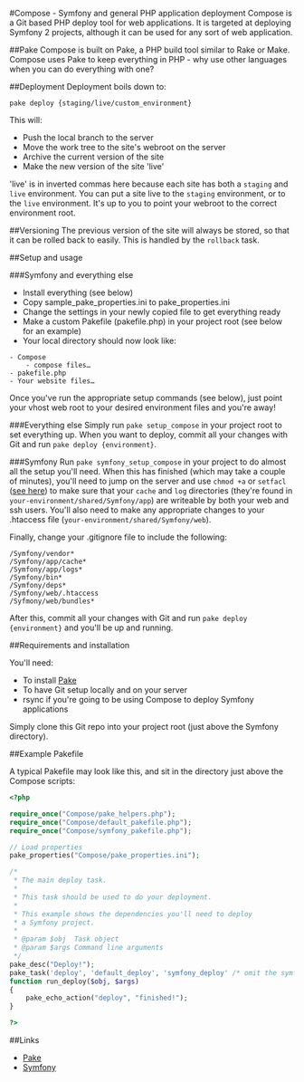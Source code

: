 #Compose - Symfony and general PHP application deployment
Compose is a Git based PHP deploy tool for web applications. It is targeted at deploying Symfony 2 projects, although it can be used for any sort of web application.

##Pake
Compose is built on Pake, a PHP build tool similar to Rake or Make. Compose uses Pake to keep everything in PHP - why use other languages when you can do everything with one?

##Deployment
Deployment boils down to:

```
pake deploy {staging/live/custom_environment}
```

This will:

- Push the local branch to the server
- Move the work tree to the site's webroot on the server
- Archive the current version of the site
- Make the new version of the site 'live'

'live' is in inverted commas here because each site has both a `staging` and `live` environment. You can put a site live to the `staging` environment, or to the `live` environment. It's up to you to point your webroot to the correct environment root.

##Versioning
The previous version of the site will always be stored, so that it can be rolled back to easily. This is handled by the `rollback` task.

##Setup and usage

###Symfony and everything else
- Install everything (see below)
- Copy sample_pake_properties.ini to pake_properties.ini
- Change the settings in your newly copied file to get everything ready
- Make a custom Pakefile (pakefile.php) in your project root (see below for an example)
- Your local directory should now look like:

```
- Compose
    - compose files…
- pakefile.php
- Your website files… 
```

Once you've run the appropriate setup commands (see below), just point your vhost web root to your desired environment files and you're away!

###Everything else
Simply run `pake setup_compose` in your project root to set everything up. When you want to deploy, commit all your changes with Git and run `pake deploy {environment}`.

###Symfony
Run `pake symfony_setup_compose` in your project to do almost all the setup you'll need. When this has finished (which may take a couple of minutes), you'll need to jump on the server and use `chmod +a` or `setfacl` ([see here](http://symfony.com/doc/current/book/installation.html#configuration-and-setup "Symfony configuration")) to make sure that your `cache` and `log` directories (they're found in `your-environment/shared/Symfony/app`) are writeable by both your web and ssh users. You'll also need to make any appropriate changes to your .htaccess file (`your-environment/shared/Symfony/web`).

Finally, change your .gitignore file to include the following:

```
/Symfony/vendor*
/Symfony/app/cache*
/Symfony/app/logs*
/Symfony/bin*
/Symfony/deps*
/Symfony/web/.htaccess
/Syfmony/web/bundles*
```

After this, commit all your changes with Git and run `pake deploy {environment}` and you'll be up and running.

##Requirements and installation

You'll need:

- To install [Pake](https://github.com/indeyets/pake "Pake")
- To have Git setup locally and on your server
- rsync if you're going to be using Compose to deploy Symfony applications

Simply clone this Git repo into your project root (just above the Symfony directory).

##Example Pakefile

A typical Pakefile may look like this, and sit in the directory just above the Compose scripts:

```php
<?php

require_once("Compose/pake_helpers.php");
require_once("Compose/default_pakefile.php");
require_once("Compose/symfony_pakefile.php");

// Load properties
pake_properties("Compose/pake_properties.ini");

/*
 * The main deploy task.
 *
 * This task should be used to do your deployment.
 * 
 * This example shows the dependencies you'll need to deploy
 * a Symfony project.
 *
 * @param $obj  Task object
 * @param $args Command line arguments
 */
pake_desc("Deploy!");
pake_task('deploy', 'default_deploy', 'symfony_deploy' /* omit the symfony deploy dependency for a non-Symfony application */);
function run_deploy($obj, $args)
{
    pake_echo_action("deploy", "finished!");
}

?>
```

##Links

- [Pake](https://github.com/indeyets/pake "Pake")
- [Symfony](http://symfony.com/ "Symfony")

